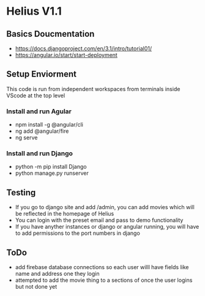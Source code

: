 # Helius V1.1

## Basics Doucmentation
- https://docs.djangoproject.com/en/3.1/intro/tutorial01/
- https://angular.io/start/start-deployment

## Setup Enviorment
This code is run from independent workspaces from terminals inside VScode at the top level
### Install and run Agular
- npm install -g @angular/cli
- ng add @angular/fire
- ng serve

### Install and run Django
- python -m pip install Django
- python manage.py runserver

## Testing
- If you go to django site and add /admin, you can add movies which will be reflected in the homepage of Helius
- You can login with the preset email and pass to demo functionality
- If you have anyther instances or django or angular running, you will have to add permissions to the port numbers in django

## ToDo
- add firebase database connections so each user willl have fields like name and address one they login
- attempted to add the movie thing to a sections of once the user logins but not done yet

